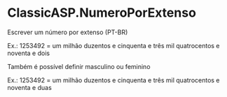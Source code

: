 # ClassicASP.NumeroPorExtenso

Escrever um número por extenso (PT-BR)

Ex.: 1253492 = um milhão duzentos e cinquenta e três mil quatrocentos e noventa e dois

Também é possível definir masculino ou feminino

Ex.: 1253492 = um milhão duzentos e cinquenta e três mil quatrocentos e noventa e duas

